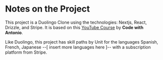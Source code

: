 # Notes on the Project

This project is a Duolingo Clone using the technologies: Nextjs, React, Drizzle, and Stripe. It is based on this [YouTube Course](https://youtu.be/dP75Khfy4s4?si=AkI-fiUh9zGfj7C5) by **Code with Antonio**.

Like Duolingo, this project has skill paths by Unit for the languages Spanish, French, Japanese --[ insert more languages here ]-- with a subscription platform from Stripe.
